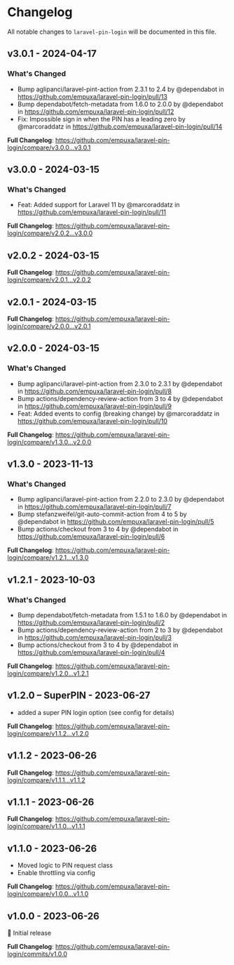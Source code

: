 # Changelog

All notable changes to `laravel-pin-login` will be documented in this file.

## v3.0.1 - 2024-04-17

### What's Changed

* Bump aglipanci/laravel-pint-action from 2.3.1 to 2.4 by @dependabot in https://github.com/empuxa/laravel-pin-login/pull/13
* Bump dependabot/fetch-metadata from 1.6.0 to 2.0.0 by @dependabot in https://github.com/empuxa/laravel-pin-login/pull/12
* Fix: Impossible sign in when the PIN has a leading zero by @marcoraddatz in https://github.com/empuxa/laravel-pin-login/pull/14

**Full Changelog**: https://github.com/empuxa/laravel-pin-login/compare/v3.0.0...v3.0.1

## v3.0.0 - 2024-03-15

### What's Changed

* Feat: Added support for Laravel 11 by @marcoraddatz in https://github.com/empuxa/laravel-pin-login/pull/11

**Full Changelog**: https://github.com/empuxa/laravel-pin-login/compare/v2.0.2...v3.0.0

## v2.0.2 - 2024-03-15

**Full Changelog**: https://github.com/empuxa/laravel-pin-login/compare/v2.0.1...v2.0.2

## v2.0.1 - 2024-03-15

**Full Changelog**: https://github.com/empuxa/laravel-pin-login/compare/v2.0.0...v2.0.1

## v2.0.0 - 2024-03-15

### What's Changed

* Bump aglipanci/laravel-pint-action from 2.3.0 to 2.3.1 by @dependabot in https://github.com/empuxa/laravel-pin-login/pull/8
* Bump actions/dependency-review-action from 3 to 4 by @dependabot in https://github.com/empuxa/laravel-pin-login/pull/9
* Feat: Added events to config (breaking change) by @marcoraddatz in https://github.com/empuxa/laravel-pin-login/pull/10

**Full Changelog**: https://github.com/empuxa/laravel-pin-login/compare/v1.3.0...v2.0.0

## v1.3.0 - 2023-11-13

### What's Changed

- Bump aglipanci/laravel-pint-action from 2.2.0 to 2.3.0 by @dependabot in https://github.com/empuxa/laravel-pin-login/pull/7
- Bump stefanzweifel/git-auto-commit-action from 4 to 5 by @dependabot in https://github.com/empuxa/laravel-pin-login/pull/5
- Bump actions/checkout from 3 to 4 by @dependabot in https://github.com/empuxa/laravel-pin-login/pull/6

**Full Changelog**: https://github.com/empuxa/laravel-pin-login/compare/v1.2.1...v1.3.0

## v1.2.1 - 2023-10-03

### What's Changed

- Bump dependabot/fetch-metadata from 1.5.1 to 1.6.0 by @dependabot in https://github.com/empuxa/laravel-pin-login/pull/2
- Bump actions/dependency-review-action from 2 to 3 by @dependabot in https://github.com/empuxa/laravel-pin-login/pull/3
- Bump actions/checkout from 3 to 4 by @dependabot in https://github.com/empuxa/laravel-pin-login/pull/4

**Full Changelog**: https://github.com/empuxa/laravel-pin-login/compare/v1.2.0...v1.2.1

## v1.2.0 – SuperPIN - 2023-06-27

- added a super PIN login option (see config for details)

**Full Changelog**: https://github.com/empuxa/laravel-pin-login/compare/v1.1.2...v1.2.0

## v1.1.2 - 2023-06-26

**Full Changelog**: https://github.com/empuxa/laravel-pin-login/compare/v1.1.1...v1.1.2

## v1.1.1 - 2023-06-26

**Full Changelog**: https://github.com/empuxa/laravel-pin-login/compare/v1.1.0...v1.1.1

## v1.1.0 - 2023-06-26

- Moved logic to PIN request class
- Enable throttling via config

**Full Changelog**: https://github.com/empuxa/laravel-pin-login/compare/v1.0.0...v1.1.0

## v1.0.0 - 2023-06-26

🎂 Initial release

**Full Changelog**: https://github.com/empuxa/laravel-pin-login/commits/v1.0.0
